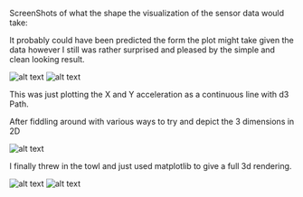 ScreenShots of what the shape the visualization of the sensor data would take:


It probably could have been predicted the form the plot might take given the data however I still was rather surprised and pleased by the simple and clean looking result.

![alt text](https://github.com/ianssmith/data-structures/week7/screenshots/crane "X and Y")
![alt text](https://github.com/ianssmith/data-structures/week7/screenshots/spider "X and Y")

This was just plotting the X and Y acceleration as a continuous line with d3 Path.

After fiddling around with various ways to try and depict the 3 dimensions in 2D

![alt text](https://github.com/ianssmith/data-structures/week7/screenshots/crane+z "X and Y")

I finally threw in the towl and just used matplotlib to give a full 3d rendering.

![alt text](https://github.com/ianssmith/data-structures/week7/screenshots/3d1 "X and Y")
![alt text](https://github.com/ianssmith/data-structures/week7/screenshots/3d2 "X and Y")
